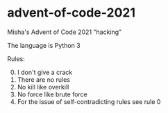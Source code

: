 # advent-of-code-2021
Misha's Advent of Code 2021 "hacking"

The language is Python 3

Rules:

0. I don't give a crack
1. There are no rules
2. No kill like overkill
3. No force like brute force
4. For the issue of self-contradicting rules see rule 0


